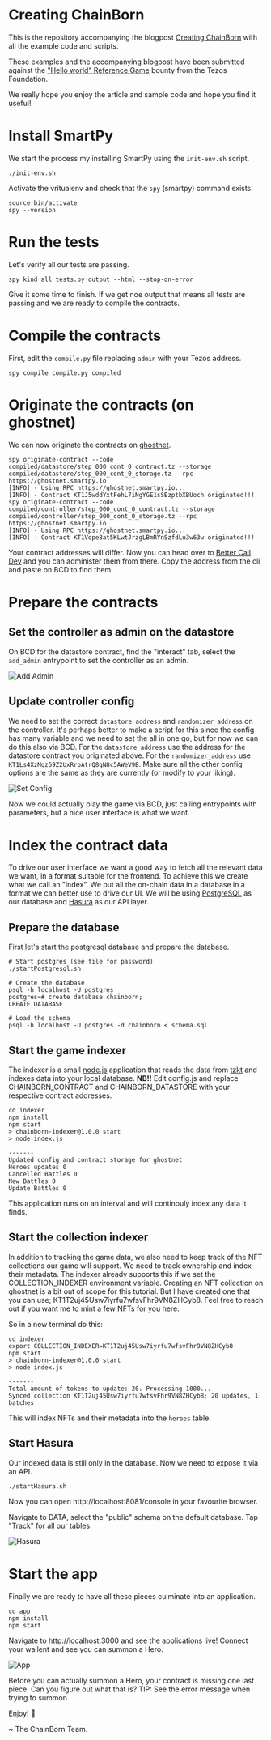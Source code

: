 # Creating ChainBorn

This is the repository accompanying the blogpost [Creating ChainBorn](https://medium.com/chainborn/creating-chainborn-fce259fde45d) with all the example code and scripts.

These examples and the accompanying blogpost have been submitted against the ["Hello world" Reference Game](https://tezos.foundation/bounty-program/) bounty from the Tezos Foundation.

We really hope you enjoy the article and sample code and hope you find it useful!

# Install SmartPy

We start the process my installing SmartPy using the `init-env.sh` script.

```
./init-env.sh
```

Activate the vritualenv and check that the `spy` (smartpy) command exists.

```
source bin/activate
spy --version
```

# Run the tests

Let's verify all our tests are passing.

```
spy kind all tests.py output --html --stop-on-error
```

Give it some time to finish. If we get noe output that means all tests are passing and we are ready to compile the contracts. 

# Compile the contracts

First, edit the `compile.py` file replacing `admin` with your Tezos address.

```
spy compile compile.py compiled
```

# Originate the contracts (on ghostnet)

We can now originate the contracts on [ghostnet](https://teztnets.xyz/).

```
spy originate-contract --code compiled/datastore/step_000_cont_0_contract.tz --storage compiled/datastore/step_000_cont_0_storage.tz --rpc https://ghostnet.smartpy.io
[INFO] - Using RPC https://ghostnet.smartpy.io...
[INFO] - Contract KT1J5wddYxtFehL7iNgYGE1sSEzptbXBUoch originated!!!
spy originate-contract --code compiled/controller/step_000_cont_0_contract.tz --storage compiled/controller/step_000_cont_0_storage.tz --rpc https://ghostnet.smartpy.io
[INFO] - Using RPC https://ghostnet.smartpy.io...
[INFO] - Contract KT1Vope8at5KLwtJrzgLBmRYnSzfdLu3w63w originated!!!
```

Your contract addresses will differ. Now you can head over to [Better Call Dev](https://better-call.dev/) and you can administer them from there. Copy the address from the cli and paste on BCD to find them.

# Prepare the contracts

## Set the controller as admin on the datastore

On BCD for the datastore contract, find the "interact" tab, select the `add_admin` entrypoint to set the controller as an admin.

![Add Admin](screenshots/add_admin.png?raw=true "Add Admin")

## Update controller config 

We need to set the correct `datastore_address` and `randomizer_address` on the controller. It's perhaps better to make a script for this since the config has many variable and we need to set the all in one go, but for now we can do this also via BCD. For the `datastore_address` use the address for the datastore contract you originated above. For the `randomizer_address` use `KT1Ls4XzMgz59Z2UxRroAtrQ8gN8c5AWeV9B`. Make sure all the other config options are the same as they are currently (or modify to your liking).

![Set Config](screenshots/set_config.png?raw=true "Set Config")

Now we could actually play the game via BCD, just calling entrypoints with parameters, but a nice user interface is what we want.

# Index the contract data

To drive our user interface we want a good way to fetch all the relevant data we want, in a format suitable for the frontend. To achieve this we create what we call an "index". We put all the on-chain data in a database in a format we can better use to drive our UI. We will be using [PostgreSQL](https://www.postgresql.org/) as our database and [Hasura](https://hasura.io/) as our API layer.

## Prepare the database

First let's start the postgresql database and prepare the database.

```
# Start postgres (see file for password)
./startPostgresql.sh

# Create the database
psql -h localhost -U postgres
postgres=# create database chainborn;
CREATE DATABASE

# Load the schema
psql -h localhost -U postgres -d chainborn < schema.sql
```

## Start the game indexer

The indexer is a small [node.js](https://nodejs.org/en/) application that reads the data from [tzkt](https://tzkt.io/) and indexes data into your local database.
**NB!!** Edit config.js and replace CHAINBORN_CONTRACT and CHAINBORN_DATASTORE with your respective contract addresses.

```
cd indexer
npm install 
npm start
> chainborn-indexer@1.0.0 start
> node index.js

-------
Updated config and contract storage for ghostnet
Heroes updates 0
Cancelled Battles 0
New Battles 0
Update Battles 0
```

This application runs on an interval and will continouly index any data it finds.

## Start the collection indexer

In addition to tracking the game data, we also need to keep track of the NFT collections our game will support. We need to track ownership and index their metadata. The indexer already supports this if we set the COLLECTION_INDEXER environment variable. Creating an NFT collection on ghostnet is a bit out of scope for this tutorial. But I have created one that you can use; KT1T2uj45Usw7iyrfu7wfsvFhr9VN8ZHCyb8. Feel free to reach out if you want me to mint a few NFTs for you here. 

So in a new terminal do this:

```
cd indexer
export COLLECTION_INDEXER=KT1T2uj45Usw7iyrfu7wfsvFhr9VN8ZHCyb8
npm start
> chainborn-indexer@1.0.0 start
> node index.js

-------
Total amount of tokens to update: 20. Processing 1000...
Synced collection KT1T2uj45Usw7iyrfu7wfsvFhr9VN8ZHCyb8; 20 updates, 1 batches
```

This will index NFTs and their metadata into the `heroes` table.

## Start Hasura

Our indexed data is still only in the database. Now we need to expose it via an API.

```
./startHasura.sh
```

Now you can open http://localhost:8081/console in your favourite browser.

Navigate to DATA, select the "public" schema on the default database. Tap "Track" for all our tables.

![Hasura](screenshots/hasura.png?raw=true "Hasura")

# Start the app

Finally we are ready to have all these pieces culminate into an application.

```
cd app
npm install
npm start
```

Navigate to http://localhost:3000 and see the applications live! Connect your wallent and see you can summon a Hero.

![App](screenshots/app.png?raw=true "App")

Before you can actually summon a Hero, your contract is missing one last piece. Can you figure out what that is? TIP: See the error message when trying to summon.

Enjoy! :sparkling_heart:

~ The ChainBorn Team.
